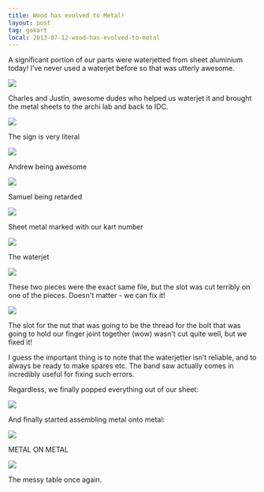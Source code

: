 ```yaml
---
title: Wood has evolved to Metal!
layout: post
tag: gokart
local: 2013-07-12-wood-has-evolved-to-metal
---
```


A significant portion of our parts were waterjetted from sheet aluminium today! I’ve never used a waterjet before so that was utterly awesome.

<div class="image-wrapper">
<img src="/images/{{page.local}}/1.jpg">
<p class="image-caption">Charles and Justin, awesome dudes who helped us waterjet it and brought the metal sheets to the archi lab and back to IDC.</p>
</div>

<div class="image-wrapper">
<img src="/images/{{page.local}}/2.jpg">
<p class="image-caption">The sign is very literal</p>
</div>

<div class="image-wrapper">
<img src="/images/{{page.local}}/3.jpg">
<p class="image-caption">Andrew being awesome</p>
</div>

<div class="image-wrapper">
<img src="/images/{{page.local}}/4.jpg">
<p class="image-caption">Samuel being retarded</p>
</div>

<div class="image-wrapper">
<img src="/images/{{page.local}}/5.jpg">
<p class="image-caption">Sheet metal marked with our kart number</p>
</div>

<div class="image-wrapper">
<img src="/images/{{page.local}}/6.jpg">
<p class="image-caption">The waterjet</p>
</div>

<div class="image-wrapper">
<img src="/images/{{page.local}}/7.jpg">
<p class="image-caption">These two pieces were the exact same file, but the slot was cut terribly on one of the pieces. Doesn't matter - we can fix it!</p>
</div>

<div class="image-wrapper">
<img src="/images/{{page.local}}/8.jpg">
<p class="image-caption">The slot for the nut that was going to be the thread for the bolt that was going to hold our finger joint together (wow) wasn't cut quite well, but we fixed it!</p>
</div>

I guess the important thing is to note that the waterjetter isn’t reliable, and to always be ready to make spares etc. The band saw actually comes in incredibly useful for fixing such errors.

Regardless, we finally popped everything out of our sheet:

<img src="/images/{{page.local}}/9.jpg">

And finally started assembling metal onto metal:

<div class="image-wrapper">
<img src="/images/{{page.local}}/10.jpg">
<p class="image-caption">METAL ON METAL</p>
</div>

<div class="image-wrapper">
<img src="/images/{{page.local}}/11.jpg">
<p class="image-caption">The messy table once again.</p>
</div>